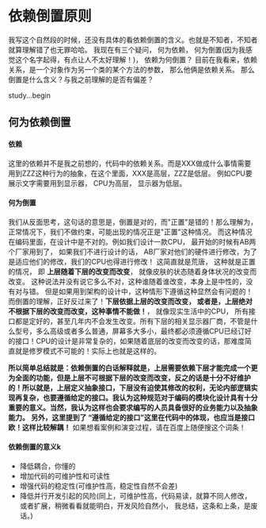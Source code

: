 # 依赖倒置原则
我写这个自然段的时候，还没有具体的看依赖倒置的含义。也就是不知者，不知者就算理解错了也无罪哈哈。
我现在有三个疑问， 何为依赖， 何为倒置(因为我感觉这个名字起得，有点让人不太好理解！)， 依赖为何倒置？
目前在我看来，依赖关系，是一个对象作为另一个类的某个方法的参数， 那么他俩是依赖关系。 那么倒置是什么含义？与我之前理解的是否有偏差？

study...begin
## 何为依赖倒置
#### 依赖
这里的依赖并不是我之前想的，代码中的依赖关系。而是XXX做成什么事情需要用到ZZZ这种行为的抽象，在这个里面，XXX是高层，ZZZ是低层。 例如CPU要展示文字需要用到显示器， CPU为高层， 显示器为低层。
#### 何为倒置
我们从反面思考，这句话的意思是，倒置是对的，而"正置"是错的！那么理解为，正常情况下，我们不做约束，可能出现的情况正是"正置"这种情况。 而这种情况在编码里面，在设计中是不对的。例如我们设计一款CPU， 最开始的时候有AB两个厂家用到了， 如果我们不进行设计的话， AB厂家对他们的硬件进行修改，为了是适应他们的修改，我们的CPU也得进行修改！ 这简直就是荒唐， 这种就是正置的情况， 即 **上层随着下层的改变而改变**， 就像皮肤的状态随着身体状况的改变而改变。 这种说法并没有说它多么不对，这种谁随着谁改变，本身上是中性的，没有对与错。 但是如果用到架构的设计中，这种情形下遵循这种显然会有问题的！
而倒置的理解，正好反过来了！**下层依据上层的改变而改变， 或者是，上层绝对不根据下层的改变而改变，这种事情不能做！**， 就像现实生活中的CPU， 所有接口都是定好的，甚至几年内不会发生改变。所有下层的相关显示器厂商，不管是什么型号，多么高级或者多么普通，屏幕多大多小，最终都必须遵循CPU已经订好的接口！CPU的设计是非常复杂的，如果随着底层的改变而改变的话，那难度简直就是修罗模式不可能的！实际上也就是这样的。

**所以简单总结就是：依赖倒置的白话解释就是，上层需要依赖下层才能完成一个更为全面的功能，但是上层不可根据下层的改变而改变，反之的话是十分不好维护的！所以就是，上层定义抽象接口，下层没有迫使其修改的权利，无论内部逻辑实现再复杂，也要遵循给定的接口。我认为这种规范对于编码的模块化设计具有十分重要的意义。当然，我认为这样也会要求编写的人员具备很好的业务能力以及抽象能力。**
**另外，这里提到了 “遵循给定的接口”这里在代码中的体现，也应当是接口欧！这样比较解耦！** 如果想看案例和演变过程，请在百度上随便搜这个词条！

#### 依赖倒置的意义k
- 降低耦合，你懂的
- 增加代码的可维护性和可读性
- 增强代码的稳定性(可维护性高，稳定性自然不会差)
- 降低并行开发引起的风险(同上，可维护性高，代码易读，就算不同人修改，或者扩展，稍微看看就能明白，开发风险自然小， 我总结，这条和上条，是废话。)

